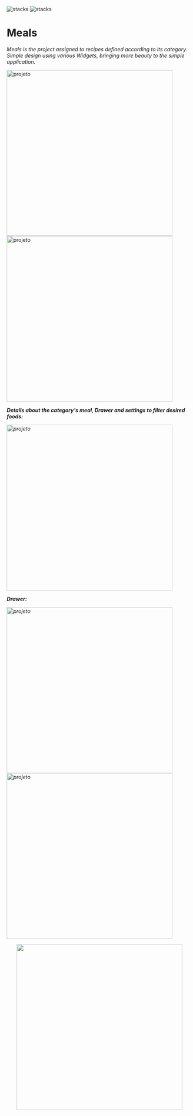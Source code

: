 ![stacks](https://img.shields.io/badge/Flutter-1.22.2-informational) ![stacks](https://img.shields.io/badge/Dart-2.10.2-informational)  


<h1 align:center> Meals </h1>

*Meals is the project assigned to recipes defined according to its category. Simple design using various Widgets, bringing more beauty to the simple application.*

<img height="450" align="center" src="https://imgur.com/34H1zdR.jpeg" alt="projeto"/>  <img height="450" align="center" src="https://imgur.com/9LIpTNn.jpeg" alt="projeto"/> 


<i><b>Details about the category's meal, Drawer and settings to filter desired foods: </b></em>                                                                         
 
<img height="450" align="center" src="https://imgur.com/iHBeSND.jpeg" alt="projeto"/>           




<i><b>Drawer: </b></em>
 
 
 <img height="450" align="center" src="https://imgur.com/E9625S1.jpeg" alt="projeto"/>


 <img height="450" align="center" src="https://imgur.com/kgXdVDN.jpeg" alt="projeto"/>















<p align="center">
  <img height="450" src="https://i.imgur.com/kO9SjAn.gif"/>
</p>







